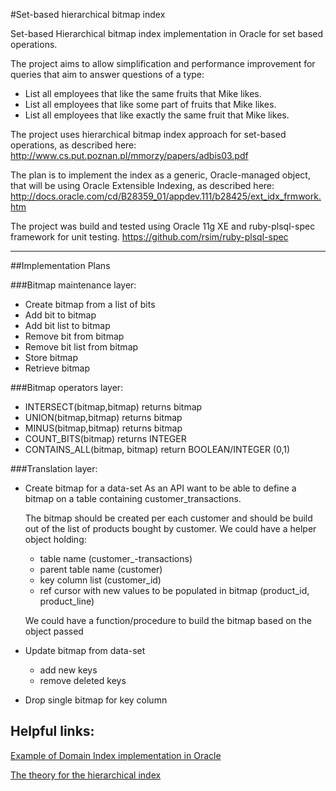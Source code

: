 #Set-based hierarchical bitmap index

Set-based Hierarchical bitmap index implementation in Oracle for set based operations.

The project aims to allow simplification and performance improvement for queries that aim to answer questions of a type:
- List all employees that like the same fruits that Mike likes.
- List all employees that like some part of fruits that Mike likes.
- List all employees that like exactly the same fruit that Mike likes.

The project uses hierarchical bitmap index approach for set-based operations, as described here: http://www.cs.put.poznan.pl/mmorzy/papers/adbis03.pdf

The plan is to implement the index as a generic, Oracle-managed object, that will be using Oracle Extensible Indexing, as described here:
http://docs.oracle.com/cd/B28359_01/appdev.111/b28425/ext_idx_frmwork.htm

The project was build and tested using Oracle 11g XE and ruby-plsql-spec framework for unit testing.
https://github.com/rsim/ruby-plsql-spec

----

##Implementation Plans

###Bitmap maintenance layer:
- Create bitmap from a list of bits
- Add bit to bitmap
- Add bit list to bitmap
- Remove bit from bitmap
- Remove bit list from bitmap
- Store bitmap
- Retrieve bitmap

###Bitmap operators layer:
- INTERSECT(bitmap,bitmap) returns bitmap
- UNION(bitmap,bitmap) returns bitmap
- MINUS(bitmap,bitmap) returns bitmap
- COUNT_BITS(bitmap) returns INTEGER
- CONTAINS_ALL(bitmap, bitmap) return BOOLEAN/INTEGER (0,1)

###Translation layer:

- Create bitmap for a data-set
    As an API want to be able to define a bitmap on a table containing customer_transactions.
    
    The bitmap should be created per each customer and should be build out of the list of products bought by customer.
    We could have a helper object holding:
    
    - table name (customer_-transactions)
    - parent table name (customer)
    - key column list (customer_id)
    - ref cursor with new values to be populated in bitmap (product_id, product_line)
    
    We could have a function/procedure to build the bitmap based on the object passed

- Update bitmap from data-set 
    - add new keys
    - remove deleted keys
- Drop single bitmap for key column


Helpful links:
---
[Example of Domain Index implementation in Oracle](http://docs.oracle.com/cd/E18283_01/server.112/e17118/ap_examples001.htm)

[The theory for the hierarchical index](http://www.cs.put.poznan.pl/mmorzy/papers/adbis03.pdf)
